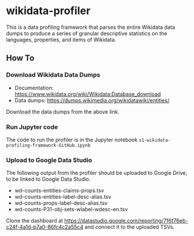 # wikidata-profiler

This is a data profiling framework that parses the entire Wikidata data dumps to produce a series of granular descriptive statistics on the languages, properties, and items of Wikidata.

## How To

### Download Wikidata Data Dumps

- Documentation: https://www.wikidata.org/wiki/Wikidata:Database_download
- Data dumps: https://dumps.wikimedia.org/wikidatawiki/entities/

Download the data dumps from the above link.

### Run Jupyter code

The code to run the profiler is in the Jupyter notebook `s1-wikidata-profiling-framework-GitHub.ipynb`

### Upload to Google Data Studio

The following output from the profiler should be uploaded to Google Drive, to be linked to Google Data Studio.

- wd-counts-entities-claims-props.tsv
- wd-counts-entities-label-desc-alias.tsv
- wd-counts-props-label-desc-alias.tsv
- wd-counts-P31-obj-sets-wlabel-wdesc-en.tsv

Clone the dashboard at https://datastudio.google.com/reporting/7f6f76eb-c24f-4a1d-b7a0-86fc4c2a55c4 and connect it to the uploaded TSVs.


